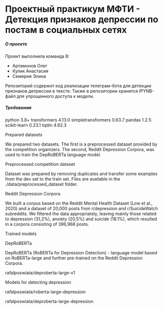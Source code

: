 # Проектный практикум МФТИ - Детекция признаков депрессии по постам в социальных сетях
##### О проекте
Проект выполнила команда 8:
- Артамонов Олег
- Кулик Анастасия
- Семерня Элина

Репозиторий содержит код реализации телеграм-бота для детекции признаков депрессии в тексте. 
Также в репозитории хранится IPYNB-файл для упрощенного доступа к модели.

##### Требования

python 3.8+
transformers 4.13.0
simpletransformers 0.63.7
pandas 1.2.5
scikit-learn 0.23.1
tqdm 4.62.3

Prepared datasets

We prepared two datasets. The first is a preprocessed dataset provided by the competition organizers. The second, Reddit Depression Corpora, was used to train the DepRoBERTa language model.

Preprocessed competition dataset

Dataset was prepared by removing duplicates and transfer some examples from the dev set to the train set. Files are available in the ./data/preprocessed_dataset folder.

Reddit Depression Corpora

We built a corpus based on the Reddit Mental Health Dataset (Low et al., 2020) and a dataset of 20,000 posts from r/depression and r/SuicideWatch subreddits. We filtered the data appropriately, leaving mainly those related to depression (31,2%), anxiety (20,5%) and suicide (18.1%), which resulted in a corpora consisting of 396,968 posts.

Trained models

DepRoBERTa

DepRoBERTa (RoBERTa for Depression Detection) - language model based on RoBERTa-large and further pre-trained on the Reddit Depression Corpora.

rafalposwiata/deproberta-large-v1

Models for detecting depression

rafalposwiata/roberta-large-depression

rafalposwiata/deproberta-large-depression


